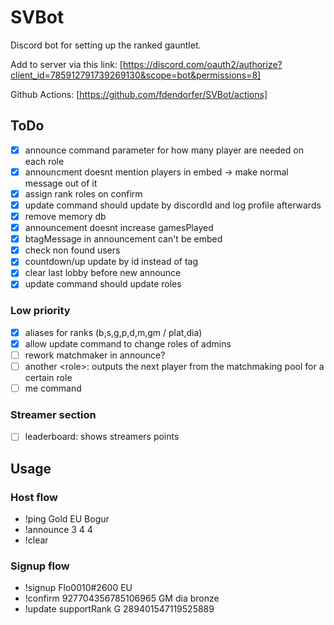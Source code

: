 # SVBot

Discord bot for setting up the ranked gauntlet.

Add to server via this link:
[https://discord.com/oauth2/authorize?client_id=785912791739269130&scope=bot&permissions=8]

Github Actions: [https://github.com/fdendorfer/SVBot/actions]

## ToDo

- [x] announce command parameter for how many player are needed on each role
- [x] announcment doesnt mention players in embed -> make normal message out of
      it
- [x] assign rank roles on confirm
- [x] update command should update by discordId and log profile afterwards
- [x] remove memory db
- [x] announcement doesnt increase gamesPlayed
- [x] btagMessage in announcement can't be embed
- [x] check non found users
- [x] countdown/up update by id instead of tag
- [x] clear last lobby before new announce
- [x] update command should update roles

### Low priority

- [x] aliases for ranks (b,s,g,p,d,m,gm / plat,dia)
- [x] allow update command to change roles of admins
- [ ] rework matchmaker in announce?
- [ ] another \<role>: outputs the next player from the matchmaking pool for a
      certain role
- [ ] me command

### Streamer section

- [ ] leaderboard: shows streamers points

## Usage

### Host flow

- !ping Gold EU Bogur
- !announce 3 4 4
- !clear

### Signup flow

- !signup Flo0010#2600 EU
- !confirm 927704356785106965 GM dia bronze
- !update supportRank G 289401547119525889
